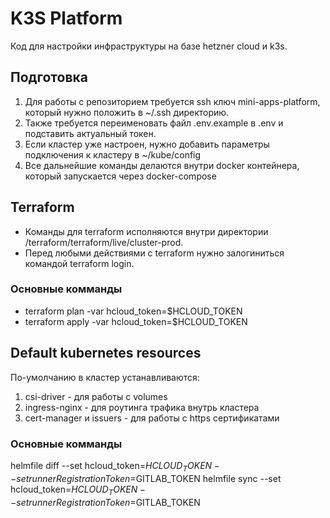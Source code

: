 # K3S Platform

Код для настройки инфраструктуры на базе hetzner cloud и k3s.

## Подготовка
1. Для работы с репозиторием требуется ssh ключ mini-apps-platform, который нужно положить в ~/.ssh директорию.
2. Также требуется переименовать файл .env.example в .env и подставить актуальный токен.
3. Если кластер уже настроен, нужно добавить параметры подключения к кластеру в ~/kube/config 
4. Все дальнейшие команды делаются внутри docker контейнера, который запускается через docker-compose

## Terraform 
* Команды для terraform исполняются внутри директории /terraform/terraform/live/cluster-prod.
* Перед любыми действиями с terraform нужно залогиниться командой terraform login.

### Основные комманды
* terraform plan -var hcloud_token=$HCLOUD_TOKEN
* terraform apply -var hcloud_token=$HCLOUD_TOKEN

## Default kubernetes resources

По-умолчанию в кластер устанавливаются:
1. csi-driver - для работы с volumes
2. ingress-nginx - для роутинга трафика внутрь кластера
3. cert-manager и issuers - для работы с https сертификатами 

### Основные комманды
helmfile diff --set hcloud_token=$HCLOUD_TOKEN --set runnerRegistrationToken=$GITLAB_TOKEN
helmfile sync --set hcloud_token=$HCLOUD_TOKEN --set runnerRegistrationToken=$GITLAB_TOKEN
